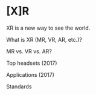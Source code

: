 # [X]R
XR is a new way to see the world.


What is XR (MR, VR, AR, etc.)?

MR vs. VR vs. AR?

Top headsets (2017)

Applications (2017)

Standards
